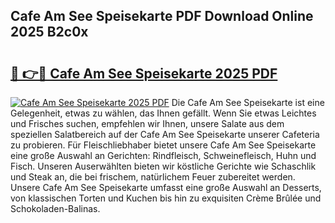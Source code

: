 ## Cafe Am See Speisekarte PDF Download Online 2025 B2c0x

# <h2><a href="http://gcb7cv.nevu.top/?p=Cafe+Am+See+Speisekarte">🔗 👉🔴 Cafe Am See Speisekarte 2025 PDF</a></h2>

[![Cafe Am See Speisekarte 2025 PDF](https://i.imgur.com/dBaPXMq.png)](http://gcb7cv.nevu.top/?p=Cafe+Am+See+Speisekarte)
Die Cafe Am See Speisekarte ist eine Gelegenheit, etwas zu wählen, das Ihnen gefällt. Wenn Sie etwas Leichtes und Frisches suchen, empfehlen wir Ihnen, unsere Salate aus dem speziellen Salatbereich auf der Cafe Am See Speisekarte unserer Cafeteria zu probieren. Für Fleischliebhaber bietet unsere Cafe Am See Speisekarte eine große Auswahl an Gerichten: Rindfleisch, Schweinefleisch, Huhn und Fisch. Unseren Auserwählten bieten wir köstliche Gerichte wie Schaschlik und Steak an, die bei frischem, natürlichem Feuer zubereitet werden. Unsere Cafe Am See Speisekarte umfasst eine große Auswahl an Desserts, von klassischen Torten und Kuchen bis hin zu exquisiten Crème Brûlée und Schokoladen-Balinas.
